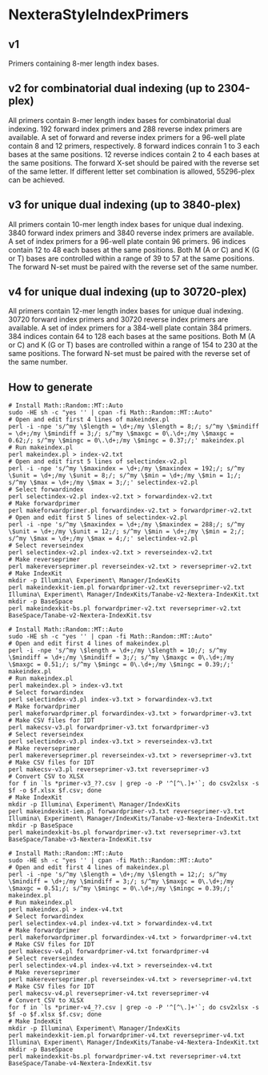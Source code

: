 # NexteraStyleIndexPrimers
## v1
Primers containing 8-mer length index bases.
## v2 for combinatorial dual indexing (up to 2304-plex)
All primers contain 8-mer length index bases for combinatorial dual indexing. 192 forward index primers and 288 reverse index primers are available. A set of forward and reverse index primers for a 96-well plate contain 8 and 12 primers, respectively. 8 forward indices conrain 1 to 3 each bases at the same positions. 12 reverse indices contain 2 to 4 each bases at the same positions. The forward X-set should be paired with the reverse set of the same letter. If different letter set combination is allowed, 55296-plex can be achieved.
## v3 for unique dual indexing (up to 3840-plex)
All primers contain 10-mer length index bases for unique dual indexing. 3840 forward index primers and 3840 reverse index primers are available. A set of index primers for a 96-well plate contain 96 primers. 96 indices contain 12 to 48 each bases at the same positions. Both M (A or C) and K (G or T) bases are controlled within a range of 39 to 57 at the same positions. The forward N-set must be paired with the reverse set of the same number.
## v4 for unique dual indexing (up to 30720-plex)
All primers contain 12-mer length index bases for unique dual indexing. 30720 forward index primers and 30720 reverse index primers are available. A set of index primers for a 384-well plate contain 384 primers. 384 indices contain 64 to 128 each bases at the same positions. Both M (A or C) and K (G or T) bases are controlled within a range of 154 to 230 at the same positions. The forward N-set must be paired with the reverse set of the same number.
## How to generate
```
# Install Math::Random::MT::Auto
sudo -HE sh -c "yes '' | cpan -fi Math::Random::MT::Auto"
# Open and edit first 4 lines of makeindex.pl
perl -i -npe 's/^my \$length = \d+;/my \$length = 8;/; s/^my \$mindiff = \d+;/my \$mindiff = 3;/; s/^my \$maxgc = 0\.\d+;/my \$maxgc = 0.62;/; s/^my \$mingc = 0\.\d+;/my \$mingc = 0.37;/;' makeindex.pl
# Run makeindex.pl
perl makeindex.pl > index-v2.txt
# Open and edit first 5 lines of selectindex-v2.pl
perl -i -npe 's/^my \$maxindex = \d+;/my \$maxindex = 192;/; s/^my \$unit = \d+;/my \$unit = 8;/; s/^my \$min = \d+;/my \$min = 1;/; s/^my \$max = \d+;/my \$max = 3;/;' selectindex-v2.pl
# Select forwardindex
perl selectindex-v2.pl index-v2.txt > forwardindex-v2.txt
# Make forwardprimer
perl makeforwardprimer.pl forwardindex-v2.txt > forwardprimer-v2.txt
# Open and edit first 5 lines of selectindex-v2.pl
perl -i -npe 's/^my \$maxindex = \d+;/my \$maxindex = 288;/; s/^my \$unit = \d+;/my \$unit = 12;/; s/^my \$min = \d+;/my \$min = 2;/; s/^my \$max = \d+;/my \$max = 4;/;' selectindex-v2.pl
# Select reverseindex
perl selectindex-v2.pl index-v2.txt > reverseindex-v2.txt
# Make reverseprimer
perl makereverseprimer.pl reverseindex-v2.txt > reverseprimer-v2.txt
# Make IndexKit
mkdir -p Illumina\ Experiment\ Manager/IndexKits
perl makeindexkit-iem.pl forwardprimer-v2.txt reverseprimer-v2.txt Illumina\ Experiment\ Manager/IndexKits/Tanabe-v2-Nextera-IndexKit.txt
mkdir -p BaseSpace
perl makeindexkit-bs.pl forwardprimer-v2.txt reverseprimer-v2.txt BaseSpace/Tanabe-v2-Nextera-IndexKit.tsv
```
```
# Install Math::Random::MT::Auto
sudo -HE sh -c "yes '' | cpan -fi Math::Random::MT::Auto"
# Open and edit first 4 lines of makeindex.pl
perl -i -npe 's/^my \$length = \d+;/my \$length = 10;/; s/^my \$mindiff = \d+;/my \$mindiff = 3;/; s/^my \$maxgc = 0\.\d+;/my \$maxgc = 0.51;/; s/^my \$mingc = 0\.\d+;/my \$mingc = 0.39;/;' makeindex.pl
# Run makeindex.pl
perl makeindex.pl > index-v3.txt
# Select forwardindex
perl selectindex-v3.pl index-v3.txt > forwardindex-v3.txt
# Make forwardprimer
perl makeforwardprimer.pl forwardindex-v3.txt > forwardprimer-v3.txt
# Make CSV files for IDT
perl makecsv-v3.pl forwardprimer-v3.txt forwardprimer-v3
# Select reverseindex
perl selectindex-v3.pl index-v3.txt > reverseindex-v3.txt
# Make reverseprimer
perl makereverseprimer.pl reverseindex-v3.txt > reverseprimer-v3.txt
# Make CSV files for IDT
perl makecsv-v3.pl reverseprimer-v3.txt reverseprimer-v3
# Convert CSV to XLSX
for f in `ls *primer-v3_??.csv | grep -o -P '^[^\.]+'`; do csv2xlsx -s $f -o $f.xlsx $f.csv; done
# Make IndexKit
mkdir -p Illumina\ Experiment\ Manager/IndexKits
perl makeindexkit-iem.pl forwardprimer-v3.txt reverseprimer-v3.txt Illumina\ Experiment\ Manager/IndexKits/Tanabe-v3-Nextera-IndexKit.txt
mkdir -p BaseSpace
perl makeindexkit-bs.pl forwardprimer-v3.txt reverseprimer-v3.txt BaseSpace/Tanabe-v3-Nextera-IndexKit.tsv
```
```
# Install Math::Random::MT::Auto
sudo -HE sh -c "yes '' | cpan -fi Math::Random::MT::Auto"
# Open and edit first 4 lines of makeindex.pl
perl -i -npe 's/^my \$length = \d+;/my \$length = 12;/; s/^my \$mindiff = \d+;/my \$mindiff = 3;/; s/^my \$maxgc = 0\.\d+;/my \$maxgc = 0.51;/; s/^my \$mingc = 0\.\d+;/my \$mingc = 0.39;/;' makeindex.pl
# Run makeindex.pl
perl makeindex.pl > index-v4.txt
# Select forwardindex
perl selectindex-v4.pl index-v4.txt > forwardindex-v4.txt
# Make forwardprimer
perl makeforwardprimer.pl forwardindex-v4.txt > forwardprimer-v4.txt
# Make CSV files for IDT
perl makecsv-v4.pl forwardprimer-v4.txt forwardprimer-v4
# Select reverseindex
perl selectindex-v4.pl index-v4.txt > reverseindex-v4.txt
# Make reverseprimer
perl makereverseprimer.pl reverseindex-v4.txt > reverseprimer-v4.txt
# Make CSV files for IDT
perl makecsv-v4.pl reverseprimer-v4.txt reverseprimer-v4
# Convert CSV to XLSX
for f in `ls *primer-v4_??.csv | grep -o -P '^[^\.]+'`; do csv2xlsx -s $f -o $f.xlsx $f.csv; done
# Make IndexKit
mkdir -p Illumina\ Experiment\ Manager/IndexKits
perl makeindexkit-iem.pl forwardprimer-v4.txt reverseprimer-v4.txt Illumina\ Experiment\ Manager/IndexKits/Tanabe-v4-Nextera-IndexKit.txt
mkdir -p BaseSpace
perl makeindexkit-bs.pl forwardprimer-v4.txt reverseprimer-v4.txt BaseSpace/Tanabe-v4-Nextera-IndexKit.tsv
```
